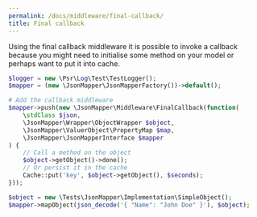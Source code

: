```yaml
---
permalink: /docs/middleware/final-callback/  
title: Final callback  
---
```


Using the final callback middleware it is possible to invoke a callback because you might need to initialise some method on your model or perhaps want to put it into cache.

```php
$logger = new \Psr\Log\Test\TestLogger();
$mapper = (new \JsonMapper\JsonMapperFactory())->default();

# Add the callback middleware
$mapper->push(new \JsonMapper\Middleware\FinalCallback(function(
    \stdClass $json,
    \JsonMapper\Wrapper\ObjectWrapper $object,
    \JsonMapper\ValuerObject\PropertyMap $map,
    \JsonMapper\JsonMapperInterface $mapper
) {
    // Call a method on the object
    $object->getObject()->done();
    // Or persist it in the cache
    Cache::put('key', $object->getObject(), $seconds);
}));

$object = new \Tests\JsonMapper\Implementation\SimpleObject();
$mapper->mapObject(json_decode('{ "Name": "John Doe" }'), $object);
``` 
